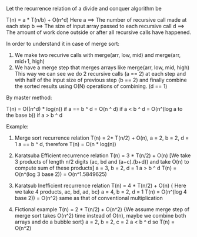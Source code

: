 Let the recurrence relation of a divide and conquer algorithm be

T(n) = a * T(n/b) + O(n^d)
Here 
a ==> The number of recursive call made at each step
b ==> The size of input array passed to each recursive call
d ==> The amount of work done outside or after all recursive calls have happened.

In order to understand it in case of merge sort:
1. We make two recurive calls with merge(arr, low, mid) and merge(arr, mid+1, high)
2. We have a merge step that merges arrays like merge(arr, low, mid, high)
This way we can see we do 2 recursive calls (a == 2) at each step 
and with half of the input size of previous step (b == 2) 
and finally combine the sorted results using O(N) operations of combining. (d == 1)

By master method:

T(n)    =  O((n^d) * log(n))                if a == b ^ d
        =  O(n ^ d)                         if a < b ^ d
        =  O(n^(log a to the base b))       if a > b ^ d
        
Example:
1. Merge sort recurrence relation
    T(n) = 2* T(n/2) + O(n), a = 2, b = 2, d = 1
    a == b ^ d, therefore T(n) = O(n * log(n))

2. Karatsuba Efficient recurrence relation
    T(n) = 3 * T(n/2) + O(n) [We take 3 products of length n/2 digits (ac, bd and (a+c).(b+d)) and take O(n) to compute sum of these products]
    a = 3, b = 2, d = 1
    a > b ^ d
    T(n) = O(n^(log 3 base 2)) = O(n^1.5849625)
    
3. Karatsub Inefficient recurrence relation
    T(n) = 4 * T(n/2) + O(n) { Here we take 4 products, ac, bd, ad, bc}
    a = 4, b = 2, d = 1
    T(n) = O(n^(log 4 base 2)) = O(n^2) same as that of conventional multiplication
    
4. Fictional example
    T(n) =  2 * T(n/2) + O(n^2) {We assume merge step of merge sort takes O(n^2) time instead of O(n), maybe we 
                                 combine both arrays and do a bubble sort}
    a = 2, b = 2, c = 2
    a < b ^ d
    so T(n) = O(n^2)